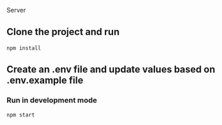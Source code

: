 Server

## Clone the project and run
```
npm install
```
## Create an .env file and update values based on .env.example file

### Run in development mode
```
npm start
```
